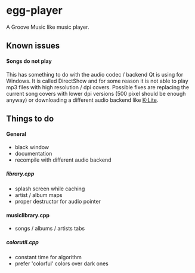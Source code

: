 # egg-player
A Groove Music like music player.

## Known issues
#### Songs do not play
This has something to do with the audio codec / backend Qt is using for Windows. It is called DirectShow and for some reason it is not able to play mp3 files with high resolution / dpi covers. Possible fixes are replacing the current song covers with lower dpi versions (500 pixel should be enough anyway) or downloading a different audio backend like [K-Lite](https://www.codecguide.com/download_kl.htm).

## Things to do

#### General
- black window
- documentation
- recompile with different audio backend

##### library.cpp
- splash screen while caching
- artist / album maps
- proper destructor for audio pointer

#### musiclibrary.cpp
- songs / albums / artists tabs

##### colorutil.cpp
- constant time for algorithm
- prefer 'colorful' colors over dark ones
